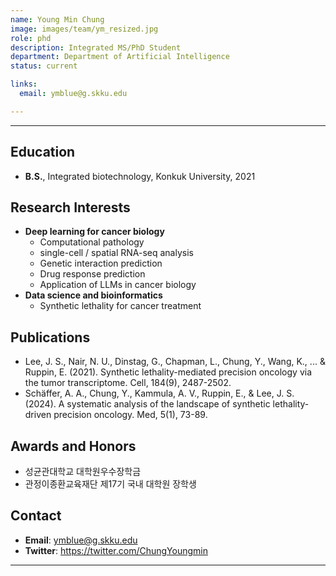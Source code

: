 ```yaml
---
name: Young Min Chung
image: images/team/ym_resized.jpg
role: phd
description: Integrated MS/PhD Student
department: Department of Artificial Intelligence
status: current

links:
  email: ymblue@g.skku.edu

---
```


---

## **Education**

* **B.S.**, Integrated biotechnology, Konkuk University, 2021

## **Research Interests**

* **Deep learning for cancer biology**
  - Computational pathology
  - single-cell / spatial RNA-seq analysis
  - Genetic interaction prediction
  - Drug response prediction
  - Application of LLMs in cancer biology
* **Data science and bioinformatics**
  - Synthetic lethality for cancer treatment

## **Publications**

* Lee, J. S., Nair, N. U., Dinstag, G., Chapman, L., Chung, Y., Wang, K., ... & Ruppin, E. (2021). Synthetic lethality-mediated precision oncology via the tumor transcriptome. Cell, 184(9), 2487-2502.
* Schäffer, A. A., Chung, Y., Kammula, A. V., Ruppin, E., & Lee, J. S. (2024). A systematic analysis of the landscape of synthetic lethality-driven precision oncology. Med, 5(1), 73-89.

## **Awards and Honors**

* 성균관대학교 대학원우수장학금
* 관정이종환교육재단 제17기 국내 대학원 장학생

## **Contact**

* **Email**: ymblue@g.skku.edu
* **Twitter**: https://twitter.com/ChungYoungmin

---


